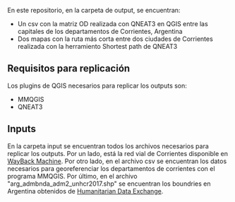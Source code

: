 En este repositorio, en la carpeta de output, se encuentran:
- Un csv con la matriz OD realizada con QNEAT3 en QGIS entre las capitales de los departamentos de Corrientes, Argentina
- Dos mapas con la ruta más corta entre dos ciudades de Corrientes realizada con la herramiento Shortest path de QNEAT3

## Requisitos para replicación
Los plugins de QGIS necesarios para replicar los outputs son:
- MMQGIS
- QNEAT3

## Inputs

En la carpeta input se encuentran todos los archivos necesarios para replicar los outputs. Por un lado, está la red vial de Corrientes disponible en [WayBack Machine](https://eb.archive.org/web/20200915000000*/https://datos.transporte.gob.ar/dataset/rutas-provinciales). Por otro lado, en el archivo csv se encuentran los datos necesarios para georeferenciar los departamentos de corrientes con el programa MMQGIS. Por último, en el archivo "arg_admbnda_adm2_unhcr2017.shp" se encuentran los boundries en Argentina obtenidos de [Humanitarian Data Exchange](https://data.humdata.org/dataset/cod-ab-arg).
